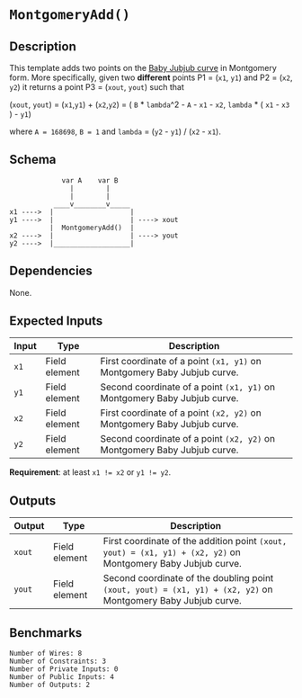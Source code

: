 # `MontgomeryAdd()`

## Description

This template adds two points on the [Baby Jubjub curve](https://github.com/barryWhiteHat/baby_jubjub) in Montgomery form. More specifically, given two **different** points P1 = (`x1`, `y1`) and P2 = (`x2`, `y2`) it returns a point P3 = (`xout`, `yout`)  such that 

(`xout`, `yout`) =  (`x1`,`y1`) + (`x2`,`y2`) 
        = ( `B` * `lambda`^2 - `A` - `x1` - `x2`, `lambda` * ( `x1` - `x3` ) - `y1`)

where `A = 168698`, `B = 1` and `lambda` = (`y2` - `y1`) / (`x2` - `x1`).
 

## Schema

```
             var A    var B
               |        |
               |        |
           ____v________v_____     
x1 ---->  |                   |
y1 ---->  |                   | ----> xout
          |  MontgomeryAdd()  |
x2 ---->  |                   | ----> yout
y2 ---->  |___________________|     
```

## Dependencies

None.

## Expected Inputs

| Input         | Type           | Description         |                                            
| ------------- | -------------  | -------------       | 
| `x1`          | Field element  | First coordinate of a point `(x1, y1)` on Montgomery Baby Jubjub curve.  |
| `y1`          | Field element  | Second coordinate of a point `(x1, y1)` on Montgomery Baby Jubjub curve.  |
| `x2`          | Field element  | First coordinate of a point `(x2, y2)` on Montgomery Baby Jubjub curve.  |
| `y2`          | Field element  | Second coordinate of a point `(x2, y2)` on Montgomery Baby Jubjub curve.  |

**Requirement**: at least `x1 != x2` or `y1 != y2`.

## Outputs

| Output        | Type           | Description     |
| ------------- | -------------  | ----------      | 
| `xout`        | Field element  | First coordinate of the addition point `(xout, yout) = (x1, y1) + (x2, y2)` on Montgomery Baby Jubjub curve. |
| `yout`        | Field element  | Second coordinate of the doubling point `(xout, yout) = (x1, y1) + (x2, y2)` on Montgomery Baby Jubjub curve. |

## Benchmarks 

```
Number of Wires: 8
Number of Constraints: 3
Number of Private Inputs: 0
Number of Public Inputs: 4
Number of Outputs: 2
```